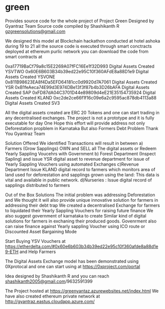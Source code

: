 # green
Provides source code for the whole project of Project Green Designed by Gyantraz Team 
Source code compiled by Shashikanth R gzgreensolutions@gmail.com

We designed this  model at Blockchain hackathon conducted at hotel ashoka during 19 to 21
all the source code is executed through smart conctracts deployed at ethereum purlic network you can download the code from smart contracts at  

0xa17719BaCf79a8c15E2269A07fFC16Ee1f32D993      Digital Assets Created   YSVTWO
  0x60E6B603B34b39ed22e95C10f360AFdE8a88D1e9 Digital Assets Created      YSVONE
  0x811B98623EA8f4Da5EFD64181cc0d9920d7A7061  Digital Assets Created      YSR
  0xB1feAeca74E99d3E974DBe13f3f87b4b3D26bAFA  Digital Assets Created       SAP
  0xFD87dA04C3701D44e89809d4eE21E35154735924    Digital Assets Created    KLAND
   0xc2de2ce66f1f16c09e6a2c9595ac878db4113a88    Digital Assets Created    SV3
  
  
  
  All the digital assets created are ERC 20 Tokens and one can start trading in any decentralised exchanges.
  The project is not a prototype and it is fully executable for day One
  Hope this effort will provide address not only Deforestation propblem in Karnataka But also Formers Debt Problem
  Thank You
  Gyantraz Team
  
  
  Solution Offered
  We identified Transactions will result in between
  a) Farmers   (Grow Sapplings) OWN and SELL all The digital assets or Redeem Yearly Sappling Voucehrs with Government
  b) Forest Department (Inspect Sapling) and issue YSR digital asset to revenue department for issue of Yearly Sappling Vouchers using automated Exchanges
  c)Revenue Department Issue KLAND digital record to farmers which monitors area of land used for deforestation and sapplings grown using the land: This data is vital and available in public network.
  d)Nurseries : Issue digital record of sapplings distributed to farmers
  
  Out of the Box Solutions
  The initial problem was addressing Deforestation 
  and We thought it will also provide unique innovative solution for farmers in addressing their debt trap
  We created a decentralised Exchange for farmers to liquidated their Yearly Sappling Vouchers for raising future finance
  We also suggest government of karnataka to create Similar kind of digital solutions for farmers in exchaning their produced goods.
  Govenrment also can raise finance against Yearly sappling Voucher using ICO route or Discounted Asset Bargaining  Mode
  
  Start Buying YSV Vouchers at 
  https://etherdelta.com/#0x60e6b603b34b39ed22e95c10f360afde8a88d1e9-ETH 
  and Help Farmers
  
  
 The Digital Assets Exchange model has been demonstrated using 0Xprotocal and one can start using at 
 https://0xproject.com/portal
  
  Idea designed by Shashikanth R and you can reach shashikanth2005@gmail.com/9632591399
  
  The Project hosted at 
  https://greenyantaz.azurewebsites.net/index.html
We have also created ethereum private network at 
http://gyantraz.eastus.cloudapp.azure.com/
